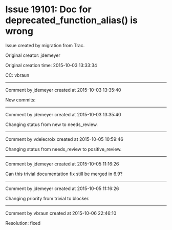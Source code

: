 # Issue 19101: Doc for deprecated_function_alias() is wrong

Issue created by migration from Trac.

Original creator: jdemeyer

Original creation time: 2015-10-03 13:33:34

CC:  vbraun




---

Comment by jdemeyer created at 2015-10-03 13:35:40

New commits:


---

Comment by jdemeyer created at 2015-10-03 13:35:40

Changing status from new to needs_review.


---

Comment by vdelecroix created at 2015-10-05 10:59:46

Changing status from needs_review to positive_review.


---

Comment by jdemeyer created at 2015-10-05 11:16:26

Can this trivial documentation fix still be merged in 6.9?


---

Comment by jdemeyer created at 2015-10-05 11:16:26

Changing priority from trivial to blocker.


---

Comment by vbraun created at 2015-10-06 22:46:10

Resolution: fixed
